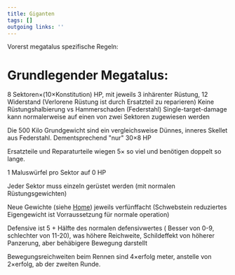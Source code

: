 ```yaml
---
title: Giganten  
tags: []
outgoing links: ''  
---
```

Vorerst megatalus spezifische Regeln:

# Grundlegender Megatalus:

8 Sektoren&times;(10&times;Konstitution) HP, mit jeweils 3 inhärenter Rüstung, 12 Widerstand (Verlorene Rüstung ist durch Ersatzteil zu reparieren)
Keine Rüstungshalbierung vs Hammerschaden (Federstahl)
Single-target-damage kann normalerweise auf einen von zwei Sektoren zugewiesen werden

Die 500 Kilo Grundgewicht sind ein vergleichsweise Dünnes, inneres Skellet aus Federstahl. Dementsprechend "nur" 30&times;8 HP

Ersatzteile und Reparaturteile wiegen 5&times; so viel und benötigen doppelt so lange.

1 Maluswürfel pro Sektor auf 0 HP

Jeder Sektor muss einzeln gerüstet werden (mit normalen Rüstungsgewichten)

Neue Gewichte (siehe [Home](home)) jeweils verfünffacht (Schwebstein reduziertes Eigengewicht ist Vorraussetzung für normale operation)

Defensive ist 5 + Hälfte des normalen defensivwertes ( Besser von 0-9, schlechter von 11-20), was höhere Reichweite, Schildeffekt von höherer Panzerung, aber behäbigere Bewegung darstellt

Bewegungsreichweiten beim Rennen sind 4&times;erfolg meter, anstelle von 2&times;erfolg, ab der zweiten Runde.







